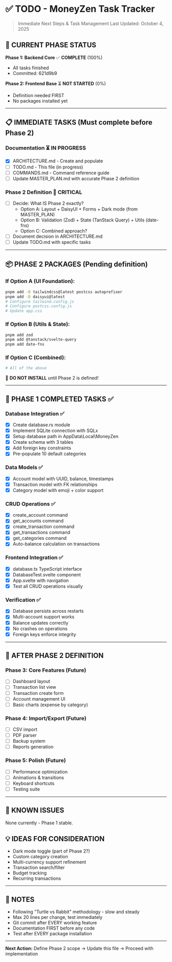 # ✅ TODO - MoneyZen Task Tracker
> Immediate Next Steps & Task Management
> Last Updated: October 4, 2025

## 🎯 CURRENT PHASE STATUS

**Phase 1: Backend Core** ✅ **COMPLETE** (100%)
- All tasks finished
- Committed: 621d9b9

**Phase 2: Frontend Base** ⏳ **NOT STARTED** (0%)
- Definition needed FIRST
- No packages installed yet

---

## 📋 IMMEDIATE TASKS (Must complete before Phase 2)

### Documentation ⏳ IN PROGRESS
- [x] ARCHITECTURE.md - Create and populate
- [ ] TODO.md - This file (in progress)
- [ ] COMMANDS.md - Command reference guide
- [ ] Update MASTER_PLAN.md with accurate Phase 2 definition

### Phase 2 Definition 🚨 CRITICAL
- [ ] Decide: What IS Phase 2 exactly?
  - Option A: Layout + DaisyUI + Forms + Dark mode (from MASTER_PLAN)
  - Option B: Validation (Zod) + State (TanStack Query) + Utils (date-fns)
  - Option C: Combined approach?
- [ ] Document decision in ARCHITECTURE.md
- [ ] Update TODO.md with specific tasks

---

## 📦 PHASE 2 PACKAGES (Pending definition)

### If Option A (UI Foundation):
```bash
pnpm add -D tailwindcss@latest postcss autoprefixer
pnpm add -D daisyui@latest
# Configure tailwind.config.js
# Configure postcss.config.js
# Update app.css
```

### If Option B (Utils & State):
```bash
pnpm add zod
pnpm add @tanstack/svelte-query
pnpm add date-fns
```

### If Option C (Combined):
```bash
# All of the above
```

🚨 **DO NOT INSTALL** until Phase 2 is defined!

---

## 🎯 PHASE 1 COMPLETED TASKS ✅

### Database Integration ✅
- [x] Create database.rs module
- [x] Implement SQLite connection with SQLx
- [x] Setup database path in AppData\Local\MoneyZen
- [x] Create schema with 3 tables
- [x] Add foreign key constraints
- [x] Pre-populate 10 default categories

### Data Models ✅
- [x] Account model with UUID, balance, timestamps
- [x] Transaction model with FK relationships
- [x] Category model with emoji + color support

### CRUD Operations ✅
- [x] create_account command
- [x] get_accounts command
- [x] create_transaction command
- [x] get_transactions command
- [x] get_categories command
- [x] Auto-balance calculation on transactions

### Frontend Integration ✅
- [x] database.ts TypeScript interface
- [x] DatabaseTest.svelte component
- [x] App.svelte with navigation
- [x] Test all CRUD operations visually

### Verification ✅
- [x] Database persists across restarts
- [x] Multi-account support works
- [x] Balance updates correctly
- [x] No crashes on operations
- [x] Foreign keys enforce integrity

---

## 🚀 AFTER PHASE 2 DEFINITION

### Phase 3: Core Features (Future)
- [ ] Dashboard layout
- [ ] Transaction list view
- [ ] Transaction create form
- [ ] Account management UI
- [ ] Basic charts (expense by category)

### Phase 4: Import/Export (Future)
- [ ] CSV import
- [ ] PDF parser
- [ ] Backup system
- [ ] Reports generation

### Phase 5: Polish (Future)
- [ ] Performance optimization
- [ ] Animations & transitions
- [ ] Keyboard shortcuts
- [ ] Testing suite

---

## 🐛 KNOWN ISSUES
None currently - Phase 1 stable.

## 💡 IDEAS FOR CONSIDERATION
- Dark mode toggle (part of Phase 2?)
- Custom category creation
- Multi-currency support refinement
- Transaction search/filter
- Budget tracking
- Recurring transactions

---

## 📝 NOTES
- Following "Turtle vs Rabbit" methodology - slow and steady
- Max 20 lines per change, test immediately
- Git commit after EVERY working feature
- Documentation FIRST before any code
- Test after EVERY package installation

---

**Next Action:** Define Phase 2 scope → Update this file → Proceed with implementation